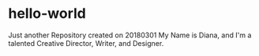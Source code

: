 # hello-world
Just another Repository created on 20180301
My Name is Diana, and I'm a talented Creative Director, Writer, and Designer. 
